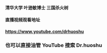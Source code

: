 #### 清华大学 叶逊敏博士 三国杀火树 
#### 直播视频观看地址 
#### https://www.youtube.com/drhuoshu 
### 也可以直接油管 YouTube 搜索 Dr.huoshu 
